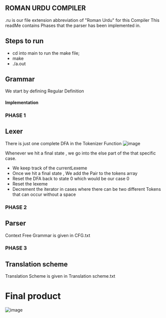 ## ROMAN URDU COMPILER

.ru is our file extension abbreviation of "Roman Urdu" for this Compiler
This readMe contains Phases that the parser has been implemented in.

## Steps to run 
- cd into main to run the make file;
- make 
- ./a.out

## Grammar 
We start by defining Regular Definition 




#### Implementation

### PHASE 1

## Lexer

There is just one complete DFA in the Tokenizer Function
![image](https://user-images.githubusercontent.com/44190606/219965258-23c10f70-25c2-43f8-804b-8adfb55d1ce7.png)

Whenever we hit a final state , we go into the else part of the that 
specific case. 
- We keep track of the currentLexeme
- Once we hit a final state , We add the Pair to the tokens array 
- Reset the DFA back to state 0 which would be our case 0
- Reset the lexeme
- Decrement the iterator in cases where there can be two different Tokens that can 
occur without a space


### PHASE 2

## Parser 

Context Free Grammar is given in CFG.txt

### PHASE 3
## Translation scheme
Translation Scheme is given in Translation scheme.txt





# Final product
![image](https://user-images.githubusercontent.com/44190606/219964236-8f14b88a-d262-4351-b72f-f5b1aea464b3.png)

